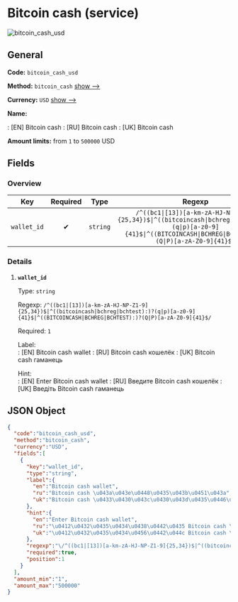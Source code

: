 
# Bitcoin cash (service) 
![bitcoin_cash_usd](https://static.openfintech.io/payout_methods/bitcoin_cash_usd/logo.svg?w=400&c=v0.59.26#w24)  

## General 
 
**Code:** `bitcoin_cash_usd` 
 
**Method:** `bitcoin_cash` [show -->](/payout-methods/bitcoin_cash/) 
 
**Currency:** `USD` [show -->](/currencies/USD/) 
 
**Name:** 
 
:	[EN] Bitcoin cash 
:	[RU] Bitcoin cash 
:	[UK] Bitcoin cash 
 
**Amount limits:** from `1` to `500000` USD 

## Fields 

### Overview 

|Key|Required|Type|Regexp| 
|:---:|:---:|:---:|:---:| 
|`wallet_id`|✔|`string`|`/^((bc1\|[13])[a-km-zA-HJ-NP-Z1-9]{25,34})$\|^((bitcoincash\|bchreg\|bchtest):)?(q\|p)[a-z0-9]{41}$\|^((BITCOINCASH\|BCHREG\|BCHTEST):)?(Q\|P)[a-zA-Z0-9]{41}$/`| 
 

### Details 
 
1. **`wallet_id`** 
 
	Type: `string` 
 
	Regexp: `/^((bc1|[13])[a-km-zA-HJ-NP-Z1-9]{25,34})$|^((bitcoincash|bchreg|bchtest):)?(q|p)[a-z0-9]{41}$|^((BITCOINCASH|BCHREG|BCHTEST):)?(Q|P)[a-zA-Z0-9]{41}$/` 
 
	Required: `1` 
 
	Label:  
	: [EN] Bitcoin cash wallet 
	: [RU] Bitcoin cash кошелёк 
	: [UK] Bitcoin cash гаманець 
 
	Hint:  
	: [EN] Enter Bitcoin cash wallet 
	: [RU] Введите Bitcoin cash кошелёк 
	: [UK] Введіть Bitcoin cash гаманець 
 

## JSON Object 

```json
{
  "code":"bitcoin_cash_usd",
  "method":"bitcoin_cash",
  "currency":"USD",
  "fields":[
    {
      "key":"wallet_id",
      "type":"string",
      "label":{
        "en":"Bitcoin cash wallet",
        "ru":"Bitcoin cash \u043a\u043e\u0448\u0435\u043b\u0451\u043a",
        "uk":"Bitcoin cash \u0433\u0430\u043c\u0430\u043d\u0435\u0446\u044c"
      },
      "hint":{
        "en":"Enter Bitcoin cash wallet",
        "ru":"\u0412\u0432\u0435\u0434\u0438\u0442\u0435 Bitcoin cash \u043a\u043e\u0448\u0435\u043b\u0451\u043a",
        "uk":"\u0412\u0432\u0435\u0434\u0456\u0442\u044c Bitcoin cash \u0433\u0430\u043c\u0430\u043d\u0435\u0446\u044c"
      },
      "regexp":"\/^((bc1|[13])[a-km-zA-HJ-NP-Z1-9]{25,34})$|^((bitcoincash|bchreg|bchtest):)?(q|p)[a-z0-9]{41}$|^((BITCOINCASH|BCHREG|BCHTEST):)?(Q|P)[a-zA-Z0-9]{41}$\/",
      "required":true,
      "position":1
    }
  ],
  "amount_min":"1",
  "amount_max":"500000"
}
```  
